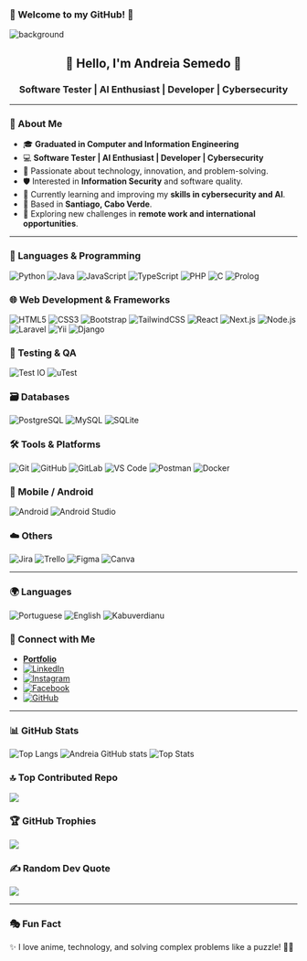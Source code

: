 ### 🖤 Welcome to my GitHub! 🖤 
![background](https://github.com/user-attachments/assets/da46c968-8729-4145-9b7e-8c2a240c06f3)
<h2 align="center">🌙 Hello, I'm Andreia Semedo 🌟</h2>
<h3 align="center">Software Tester | AI Enthusiast | Developer | Cybersecurity </h3>

---

### 🌸 About Me

- 🎓 **Graduated in Computer and Information Engineering**
- 💻 **Software Tester | AI Enthusiast | Developer | Cybersecurity**
- 🚀 Passionate about technology, innovation, and problem-solving.
- 🛡️ Interested in **Information Security** and software quality.
- 🔬 Currently learning and improving my **skills in cybersecurity and AI**.
- 📍 Based in **Santiago, Cabo Verde**.
- 🌱 Exploring new challenges in **remote work and international opportunities**.

---

### 🔧 Languages & Programming

![Python](https://img.shields.io/badge/Python-3776AB?style=for-the-badg-squaree&logo=python&logoColor=white)
![Java](https://img.shields.io/badge/Java-ED8B00?style=for-the-badge-square&logo=openjdk&logoColor=white)
![JavaScript](https://img.shields.io/badge/JavaScript-F7DF1E?style=for-the-badge-square&logo=javascript&logoColor=black)
![TypeScript](https://img.shields.io/badge/TypeScript-3178C6?style=for-the-badge-square&logo=typescript&logoColor=white)
![PHP](https://img.shields.io/badge/PHP-777BB4?style=for-the-badge-square&logo=php&logoColor=white)
![C](https://img.shields.io/badge/C-00599C?style=for-the-badge-square&logo=c&logoColor=white)
![Prolog](https://img.shields.io/badge/Prolog-65589C?style=for-the-badge-square&logo=prolog&logoColor=white)


### 🌐 Web Development & Frameworks

![HTML5](https://img.shields.io/badge/HTML5-E34F26?style=for-the-badge-square&logo=html5&logoColor=white)
![CSS3](https://img.shields.io/badge/CSS3-1572B6?style=for-the-badge-square&logo=css3&logoColor=white)
![Bootstrap](https://img.shields.io/badge/Bootstrap-7952B3?style=for-the-badge-square&logo=bootstrap&logoColor=white)
![TailwindCSS](https://img.shields.io/badge/TailwindCSS-06B6D4?style=for-the-badge-square&logo=tailwindcss&logoColor=white)
![React](https://img.shields.io/badge/React-20232A?style=for-the-badge-square&logo=react&logoColor=61DAFB)
![Next.js](https://img.shields.io/badge/Next.js-000?style=for-the-badge-square&logo=next.js&logoColor=white)
![Node.js](https://img.shields.io/badge/Node.js-339933?style=for-the-badge-square&logo=node.js&logoColor=white)
![Laravel](https://img.shields.io/badge/Laravel-F55247?style=for-the-badge-square&logo=laravel&logoColor=white)
![Yii](https://img.shields.io/badge/Yii-800000?style=for-the-badge-square&logo=Yii&logoColor=white)
![Django](https://img.shields.io/badge/Django-092E20?style=for-the-badge-square&logo=django&logoColor=white)


### 🧪 Testing & QA

![Test IO](https://img.shields.io/badge/Test_IO-005CA9?style=for-the-badge-square&logo=testio&logoColor=white)
![uTest](https://img.shields.io/badge/uTest-00AD45?style=for-the-badge-square&logo=uTest&logoColor=white)


### 🗃️ Databases

![PostgreSQL](https://img.shields.io/badge/PostgreSQL-336791?style=for-the-badge-square&logo=postgresql&logoColor=white)
![MySQL](https://img.shields.io/badge/MySQL-4479A1?style=for-the-badge-square&logo=mysql&logoColor=white)
![SQLite](https://img.shields.io/badge/SQLite-003B57?style=for-the-badge-square&logo=sqlite&logoColor=white)


### 🛠️ Tools & Platforms

![Git](https://img.shields.io/badge/Git-F05032?style=for-the-badge-square&logo=git&logoColor=white)
![GitHub](https://img.shields.io/badge/GitHub-181717?style=for-the-badge-square&logo=github&logoColor=white)
![GitLab](https://img.shields.io/badge/GitLab-FC6D26?style=for-the-badge-square&logo=gitlab&logoColor=white)
![VS Code](https://img.shields.io/badge/VSCode-007ACC?style=for-the-badge-square&logo=visualstudiocode&logoColor=white)
![Postman](https://img.shields.io/badge/Postman-FF6C37?style=for-the-badge-square&logo=postman&logoColor=white)
![Docker](https://img.shields.io/badge/Docker-2496ED?style=for-the-badge-square&logo=docker&logoColor=white)


### 📱 Mobile / Android

![Android](https://img.shields.io/badge/Android-3DDC84?style=for-the-badge-square&logo=android&logoColor=white)
![Android Studio](https://img.shields.io/badge/Android_Studio-3DDC84?style=for-the-badge-square&logo=android-studio&logoColor=white)


### ☁️ Others

![Jira](https://img.shields.io/badge/Jira-0052CC?style=for-the-badge-square&logo=jira&logoColor=white)
![Trello](https://img.shields.io/badge/Trello-0052CC?style=for-the-badge-square&logo=trello&logoColor=white)
![Figma](https://img.shields.io/badge/Figma-F24E1E?style=for-the-badge-square&logo=figma&logoColor=white)
![Canva](https://img.shields.io/badge/Canva-00C4CC?style=for-the-badge-square&logo=canva&logoColor=white)

---

### 🌍 Languages

![Portuguese](https://img.shields.io/badge/Portuguese-Fluent-green?style=for-the-badge-square)
![English](https://img.shields.io/badge/English-Intermediate-yellow?style=for-the-badge-square)
![Kabuverdianu](https://img.shields.io/badge/Cape_Verdean_Creole-Native-blue?style=for-the-badge-square)

### 📲 Connect with Me

- **[Portfolio](https://andreiasemedo.bio/)**
- [![LinkedIn](https://img.shields.io/badge/LinkedIn-0077B5?style=flat-square&logo=linkedin&logoColor=white)](https://www.linkedin.com/in/andreia-semedo-a6410b234/)
- [![Instagram](https://img.shields.io/badge/Instagram-E4405F?style=flat-square&logo=instagram&logoColor=white)](https://www.instagram.com/_andrah__/)
- [![Facebook](https://img.shields.io/badge/Facebook-1877F2?style=flat-square&logo=facebook&logoColor=white)](https://www.facebook.com/andreia.semedo.986/)
- [![GitHub](https://img.shields.io/badge/GitHub-100000?style=flat-square&logo=github&logoColor=white)](https://github.com/Andreia797)

---

### 📊 GitHub Stats
![Top Langs](https://github-readme-stats.vercel.app/api/top-langs/?username=andreia797&hide_border=false&include_all_commits=true&count_private=false&layout=compact)
![Andreia GitHub stats](https://github-readme-stats.vercel.app/api?username=andreia797&custom_title=Andreia's%20GitHub%20statistics&show_icons=true&theme=shadow_green&rank_icon=percentile&include_all_commits=true&theme=transparent)
![Top Stats](https://github-readme-streak-stats.herokuapp.com/?user=andreia797&hide_border=false)

### 🔝 Top Contributed Repo
![](https://github-contributor-stats.vercel.app/api?username=andreia797&limit=5&combine_all_yearly_contributions=true)

### 🏆 GitHub Trophies
![](https://github-profile-trophy.vercel.app/?username=andreia797&no-frame=true&no-bg=true&margin-w=4)

### ✍️ Random Dev Quote
![](https://quotes-github-readme.vercel.app/api?type=horizontal)

---
### 🎭 Fun Fact

✨ I love anime, technology, and solving complex problems like a puzzle! 🧩💡

